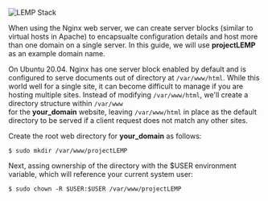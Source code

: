![LEMP Stack](https://github.com/silviob99/Project-2-Linux-Administration-NginX-MySQL-PHP-LEMP/assets/107585020/3275435e-e0bd-4ef1-a8a9-d5e36efbde81)

When using the Nginx web server, we can create server blocks (similar to virtual hosts in Apache) to encapsualte configuration details and host more than one domain on a single server. In this guide, we will use **projectLEMP** as an example domain name. 

On Ubuntu 20.04. Nginx has one server block enabled by default and is configured to serve documents out of directory at ```/var/www/html```. While this world well for a single site, it can become difficult to manage if you are hosting multiple sites. Instead of modifying ```/var/www/html```, we'll create a directory structure within ```/var/www```  
for the **your_domain** website, leaving ```/var/www/html``` in place as the default directory to be served if a client request does not match any other sites.  

Create the root web directory for **your_domain** as follows:  

```
$ sudo mkdir /var/www/projectLEMP
```

Next, assing ownership of the directory with the $USER environment variable, which will reference your current system user:  

```
$ sudo chown -R $USER:$USER /var/www/projectLEMP 
```


